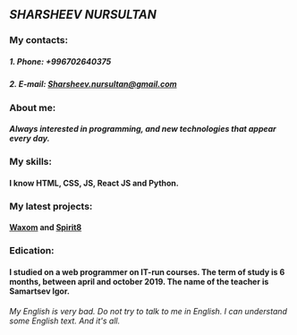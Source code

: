 ## *SHARSHEEV NURSULTAN*
### My contacts: 
##### 1. Phone: +996702640375
##### 2. E-mail: Sharsheev.nursultan@gmail.com
### About me:
#### *Always interested in programming, and new technologies that appear every day.*
### My skills: 
#### I know HTML, CSS, JS, React JS and Python.
### My latest projects: 
#### [Waxom](https://sharsheevnursultan.github.io/waxom/) and [Spirit8](https://sharsheevnursultan.github.io/spirit8/)
### Edication: 
#### I studied on a web programmer on IT-run courses. The term of study is 6 months, between april and october 2019. The name of the teacher is Samartsev Igor.
###### *My English is very bad. Do not try to talk to me in English. I can understand some English text. And it's all.*
